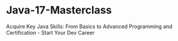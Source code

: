 # Java-17-Masterclass
Acquire Key Java Skills: From Basics to Advanced Programming and Certification - Start Your Dev Career
